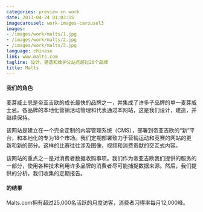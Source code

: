 ```yaml
---
categories: preview cn work
date: 2013-04-24 01:03:15
imagecarousel: work-images-carousel3
images:
- /images/work/malts/1.jpg
- /images/work/malts/2.jpg
- /images/work/malts/3.jpg
language: chinese
link: www.malts.com
tagline: 设计，建造和维护父站点超过20个品牌
title: Malts
---
```


#### 我们的角色
麦芽威士忌是帝亚吉欧的成长最快的品牌之一，并集成了许多子品牌的单一麦芽威士忌。各品牌的本地化营销活动管理和代表通过本网站，这是我们设计，建造，并继续保持。

该网站是建立在一个完全定制的内容管理系统（CMS），部署到帝亚吉欧的“新”平台，和本地化的专为18个市场。我们定期部署致力于营销运动和竞赛的网站的更新和新的部分。这样的比赛往往涉及图像，视频和消费贡献的交互式内容。

该网站的重点之一是对消费者数据收购事项。我们作为帝亚吉欧我们提供的服务的一部分，使用各种技术利用许多品牌的消费者尽可能捕捉数据来源。然后，我们提供的分析，我们收集的定期报告。

#### 的结果
Malts.com拥有超过25,000名活跃的月度访客，消费者习得率每月12,000峰。